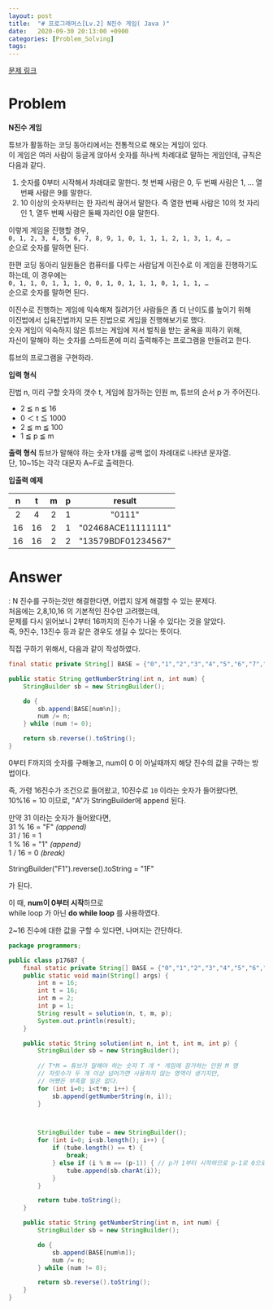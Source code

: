 ```yaml
---
layout: post
title:  "# 프로그래머스[Lv.2] N진수 게임( Java )"
date:   2020-09-30 20:13:00 +0900
categories: [Problem_Solving]
tags: 
---
```


[문제 링크](https://programmers.co.kr/learn/courses/30/lessons/17687)
# Problem
**N진수 게임**

튜브가 활동하는 코딩 동아리에서는 전통적으로 해오는 게임이 있다.   
이 게임은 여러 사람이 둥글게 앉아서 숫자를 하나씩 차례대로 말하는 게임인데, 규칙은 다음과 같다.  


1. 숫자를 0부터 시작해서 차례대로 말한다. 첫 번째 사람은 0, 두 번째 사람은 1, … 열 번째 사람은 9를 말한다.  
2. 10 이상의 숫자부터는 한 자리씩 끊어서 말한다. 즉 열한 번째 사람은 10의 첫 자리인 1, 열두 번째 사람은 둘째 자리인 0을 말한다.  

이렇게 게임을 진행할 경우,  
`0, 1, 2, 3, 4, 5, 6, 7, 8, 9, 1, 0, 1, 1, 1, 2, 1, 3, 1, 4, …`  
순으로 숫자를 말하면 된다.  

한편 코딩 동아리 일원들은 컴퓨터를 다루는 사람답게 이진수로 이 게임을 진행하기도 하는데, 이 경우에는  
`0, 1, 1, 0, 1, 1, 1, 0, 0, 1, 0, 1, 1, 1, 0, 1, 1, 1, …`  
순으로 숫자를 말하면 된다.  

이진수로 진행하는 게임에 익숙해져 질려가던 사람들은 좀 더 난이도를 높이기 위해   
이진법에서 십육진법까지 모든 진법으로 게임을 진행해보기로 했다.   
숫자 게임이 익숙하지 않은 튜브는 게임에 져서 벌칙을 받는 굴욕을 피하기 위해,   
자신이 말해야 하는 숫자를 스마트폰에 미리 출력해주는 프로그램을 만들려고 한다.  

튜브의 프로그램을 구현하라.

**입력 형식**  

진법 n, 미리 구할 숫자의 갯수 t, 게임에 참가하는 인원 m, 튜브의 순서 p 가 주어진다.  

- 2 ≦ n ≦ 16  
- 0 ＜ t ≦ 1000  
- 2 ≦ m ≦ 100  
- 1 ≦ p ≦ m  

**출력 형식**
튜브가 말해야 하는 숫자 t개를 공백 없이 차례대로 나타낸 문자열.     
단, 10~15는 각각 대문자 A~F로 출력한다.  

**입출력 예제**

|n|t|m|p|result|
|:--:|:--:|:--:|:--:|:--:|
|2|4|2|1|"0111"|
|16|16|2|1|"02468ACE11111111"|
|16|16|2|2|"13579BDF01234567"|


# Answer
: N 진수를 구하는것만 해결한다면, 어렵지 않게 해결할 수 있는 문제다.  
처음에는 2,8,10,16 의 기본적인 진수만 고려했는데,   
문제를 다시 읽어보니 2부터 16까지의 진수가 나올 수 있다는 것을 알았다.  
즉, 9진수, 13진수 등과 같은 경우도 생길 수 있다는 뜻이다.

직접 구하기 위해서, 다음과 같이 작성하였다.


```java
final static private String[] BASE = {"0","1","2","3","4","5","6","7","8","9","A","B","C","D","E","F"};

public static String getNumberString(int n, int num) {
    StringBuilder sb = new StringBuilder();

    do {
        sb.append(BASE[num%n]);
        num /= n;
    } while (num != 0);

    return sb.reverse().toString();
}

```
0부터 F까지의 숫자를 구해놓고, num이 0 이 아닐때까지 해당 진수의 값을 구하는 방법이다.

즉, 가령 16진수가 조건으로 들어왔고, 10진수로 `10` 이라는 숫자가 들어왔다면,  
10%16 = 10 이므로, "A"가 StringBuilder에 append 된다.

만약 31 이라는 숫자가 들어왔다면,   
31 % 16 =  "F" *(append)*   
31 / 16 = 1   
1 % 16 = "1" *(append)*  
1 / 16 = 0 *(break)*  

StringBuilder("F1").reverse().toString = "1F"

가 된다.

이 때, **num이 0부터 시작**하므로   
while loop 가 아닌 **do while loop** 를 사용하였다.

2~16 진수에 대한 값을 구할 수 있다면, 나머지는 간단하다.


```java
package programmers;

public class p17687 {
    final static private String[] BASE = {"0","1","2","3","4","5","6","7","8","9","A","B","C","D","E","F"};
    public static void main(String[] args) {
        int n = 16;
        int t = 16;
        int m = 2;
        int p = 1;
        String result = solution(n, t, m, p);
        System.out.println(result);
    }

    public static String solution(int n, int t, int m, int p) {
        StringBuilder sb = new StringBuilder();
        
        // T*M = 튜브가 말해야 하는 숫자 T 개 * 게임에 참가하는 인원 M 명
        // 자릿수가 두 개 이상 넘어가면 사용하지 않는 영역이 생기지만,
        // 어쨌든 부족할 일은 없다.
        for (int i=0; i<t*m; i++) { 
            sb.append(getNumberString(n, i));
        }



        StringBuilder tube = new StringBuilder();
        for (int i=0; i<sb.length(); i++) {
            if (tube.length() == t) {
                break;
            } else if (i % m == (p-1)) { // p가 1부터 시작하므로 p-1로 0으로 맞춰줌.
                tube.append(sb.charAt(i));
            }
        }

        return tube.toString();
    }

    public static String getNumberString(int n, int num) {
        StringBuilder sb = new StringBuilder();

        do {
            sb.append(BASE[num%n]);
            num /= n;
        } while (num != 0);

        return sb.reverse().toString();
    }
}
```
